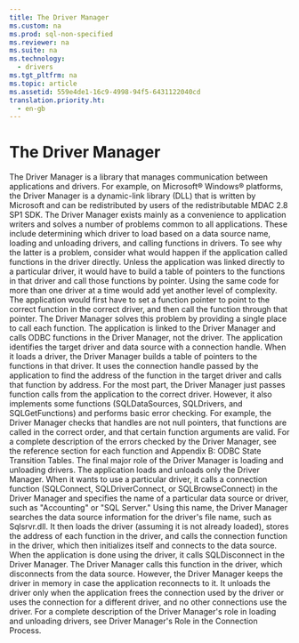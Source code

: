 ```yaml
---
title: The Driver Manager
ms.custom: na
ms.prod: sql-non-specified
ms.reviewer: na
ms.suite: na
ms.technology: 
  - drivers
ms.tgt_pltfrm: na
ms.topic: article
ms.assetid: 559e4de1-16c9-4998-94f5-6431122040cd
translation.priority.ht: 
  - en-gb
---
```

# The Driver Manager
<?xml version="1.0" encoding="utf-8"?>
<developerConceptualDocument xmlns="http://ddue.schemas.microsoft.com/authoring/2003/5" xmlns:xlink="http://www.w3.org/1999/xlink" xmlns:xsi="http://www.w3.org/2001/XMLSchema-instance" xsi:schemaLocation="http://ddue.schemas.microsoft.com/authoring/2003/5 http://dduestorage.blob.core.windows.net/ddueschema/developer.xsd">
  <introduction>
    <para>The <legacyItalic>Driver Manager</legacyItalic> is a library that manages communication between applications and drivers. For example, on Microsoft® Windows® platforms, the Driver Manager is a dynamic-link library (DLL) that is written by Microsoft and can be redistributed by users of the redistributable MDAC 2.8 SP1 SDK.</para>
    <para>The Driver Manager exists mainly as a convenience to application writers and solves a number of problems common to all applications. These include determining which driver to load based on a data source name, loading and unloading drivers, and calling functions in drivers.</para>
    <para>To see why the latter is a problem, consider what would happen if the application called functions in the driver directly. Unless the application was linked directly to a particular driver, it would have to build a table of pointers to the functions in that driver and call those functions by pointer. Using the same code for more than one driver at a time would add yet another level of complexity. The application would first have to set a function pointer to point to the correct function in the correct driver, and then call the function through that pointer.</para>
    <para>The Driver Manager solves this problem by providing a single place to call each function. The application is linked to the Driver Manager and calls ODBC functions in the Driver Manager, not the driver. The application identifies the target driver and data source with a <legacyItalic>connection handle</legacyItalic>. When it loads a driver, the Driver Manager builds a table of pointers to the functions in that driver. It uses the connection handle passed by the application to find the address of the function in the target driver and calls that function by address.</para>
    <para>For the most part, the Driver Manager just passes function calls from the application to the correct driver. However, it also implements some functions (<legacyBold>SQLDataSources</legacyBold>, <legacyBold>SQLDrivers</legacyBold>, and <legacyBold>SQLGetFunctions</legacyBold>) and performs basic error checking. For example, the Driver Manager checks that handles are not null pointers, that functions are called in the correct order, and that certain function arguments are valid. For a complete description of the errors checked by the Driver Manager, see the reference section for each function and <legacyLink xlink:href="15088dbe-896f-4296-b397-02bb3d0ac0fb">Appendix B: ODBC State Transition Tables</legacyLink>.</para>
    <para>The final major role of the Driver Manager is loading and unloading drivers. The application loads and unloads only the Driver Manager. When it wants to use a particular driver, it calls a connection function (<legacyBold>SQLConnect</legacyBold>, <legacyBold>SQLDriverConnect</legacyBold>, or <legacyBold>SQLBrowseConnect</legacyBold>) in the Driver Manager and specifies the name of a particular data source or driver, such as "Accounting" or "SQL Server." Using this name, the Driver Manager searches the data source information for the driver's file name, such as Sqlsrvr.dll. It then loads the driver (assuming it is not already loaded), stores the address of each function in the driver, and calls the connection function in the driver, which then initializes itself and connects to the data source.</para>
    <para>When the application is done using the driver, it calls <legacyBold>SQLDisconnect</legacyBold> in the Driver Manager. The Driver Manager calls this function in the driver, which disconnects from the data source. However, the Driver Manager keeps the driver in memory in case the application reconnects to it. It unloads the driver only when the application frees the connection used by the driver or uses the connection for a different driver, and no other connections use the driver. For a complete description of the Driver Manager's role in loading and unloading drivers, see <legacyLink xlink:href="77c05630-5a8b-467d-b80e-c705dc06d601">Driver Manager's Role in the Connection Process</legacyLink>.</para>
  </introduction>
  <relatedTopics />
</developerConceptualDocument>
